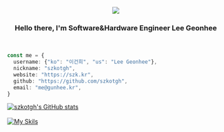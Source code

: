 <p align='center'>
    <img src="https://capsule-render.vercel.app/api?type=waving&color=auto&height=200&section=header&text=Welcome&fontSize=70&animation=fadeIn&fontAlignY=38&desc=to%20my%20Github%20profile&descAlignY=51&descAlign=62"/>
</p>

<h3 align='center'>Hello there, I'm Software&Hardware Engineer Lee Geonhee</h3><br>

```typescript
const me = {
  username: {"ko": "이건희", "us": "Lee Geonhee"},
  nickname: "szkotgh",
  website: "https://szk.kr",
  github: "https://github.com/szkotgh",
  email: "me@gunhee.kr",
}
```

[![szkotgh's GitHub stats](https://github-readme-stats.vercel.app/api?username=szkotgh&hide=stars,issues)](https://github.com/anuraghazra/github-readme-stats)<br><br>
[![My Skils](https://skillicons.dev/icons?i=java,python,cs,js,ts,spring,react,flask,fastapi,django,vscode,postman,figma,notion,ai)](https://skillicons.dev)<br>
